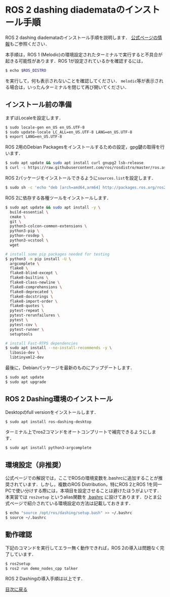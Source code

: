 # ROS 2 dashing diademataのインストール手順

ROS 2 dashing diademataのインストール手順を説明します．
[公式ページの情報](https://index.ros.org//doc/ros2/Installation/Dashing/Linux-Install-Debians/)もご参照ください．

本手順は，ROS 1 (Melodic)の環境設定されたターミナルで実行すると不具合が起きる可能性があります．ROS 1が設定されているかを確認するには，

```bash
$ echo $ROS_DISTRO
```

を実行して，何も表示されないことを確認してください．
`melodic`等が表示される場合は，いったんターミナルを閉じて再び開いてください．

## インストール前の準備

まずはLocaleを設定します．

```bash
$ sudo locale-gen en_US en_US.UTF-8
$ sudo update-locale LC_ALL=en_US.UTF-8 LANG=en_US.UTF-8
$ export LANG=en_US.UTF-8
```

ROS 2用のDebian Packagesをインストールするための設定，gpg鍵の取得を行います．

```bash
$ sudo apt update && sudo apt install curl gnupg2 lsb-release
$ curl -s https://raw.githubusercontent.com/ros/rosdistro/master/ros.asc | sudo apt-key add -
```

ROS 2パッケージをインストールできるように`sources.list`を設定します．

```bash
$ sudo sh -c 'echo "deb [arch=amd64,arm64] http://packages.ros.org/ros2/ubuntu `lsb_release -cs` main" > /etc/apt/sources.list.d/ros2-latest.list'
```

ROS 2に依存する各種ツールをインストールします．

```bash
$ sudo apt update && sudo apt install -y \
  build-essential \
  cmake \
  git \
  python3-colcon-common-extensions \
  python3-pip \
  python-rosdep \
  python3-vcstool \
  wget

# install some pip packages needed for testing
$ python3 -m pip install -U \
  argcomplete \
  flake8 \
  flake8-blind-except \
  flake8-builtins \
  flake8-class-newline \
  flake8-comprehensions \
  flake8-deprecated \
  flake8-docstrings \
  flake8-import-order \
  flake8-quotes \
  pytest-repeat \
  pytest-rerunfailures \
  pytest \
  pytest-cov \
  pytest-runner \
  setuptools

# install Fast-RTPS dependencies
$ sudo apt install --no-install-recommends -y \
  libasio-dev \
  libtinyxml2-dev
```

最後に，Debianパッケージを最新のものにアップデートします．

```bash
$ sudo apt update
$ sudo apt upgrade
```

## ROS 2 Dashing環境のインストール

Desktopのfull versionをインストールします．

```bash
$ sudo apt install ros-dashing-desktop
```

ターミナル上でros2コマンドをオートコンプリートで補完できるようにします．

```bash
$ sudo apt install python3-argcomplete
```

## 環境設定（非推奨）

公式ページでの解説では，ここでROSの環境変数を.bashrcに追加することが推奨されています．しかし，複数のROS Distribution，特にROS 2とROS 1を同一PCで使い分けする際には，本項目を設定させることは避けたほうがよいです．  
本実習では `ros2setup` というalias関数を [.bashrc](./dotfiles/.bashrc) に設けてあります．ひとま公式ページで紹介されている環境設定の方法は記載しておきます．

```bash
$ echo "source /opt/ros/dashing/setup.bash" >> ~/.bashrc
$ source ~/.bashrc
```

## 動作確認

下記のコマンドを実行してエラー無く動作できれば，ROS 2の導入は問題なく完了しています．

```bash
$ ros2setup
$ ros2 run demo_nodes_cpp talker
```

ROS 2 Dashingの導入手順は以上です．

[目次に戻る](./README.md)
